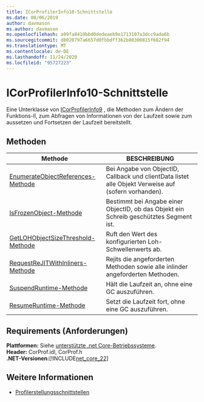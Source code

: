 ```yaml
---
title: ICorProfilerInfo10-Schnittstelle
ms.date: 08/06/2019
author: davmason
ms.author: davmason
ms.openlocfilehash: a99fa8410bbd0dedeaeb9e1713107a3dcc9ada6b
ms.sourcegitcommit: d8020797a6657d0fbbdff362b80300815f682f94
ms.translationtype: MT
ms.contentlocale: de-DE
ms.lasthandoff: 11/24/2020
ms.locfileid: "95727223"
---
```

# <a name="icorprofilerinfo10-interface"></a>ICorProfilerInfo10-Schnittstelle

Eine Unterklasse von [ICorProfilerInfo9](icorprofilerinfo9-interface.md) , die Methoden zum Ändern der Funktions-Il, zum Abfragen von Informationen von der Laufzeit sowie zum aussetzen und Fortsetzen der Laufzeit bereitstellt.

## <a name="methods"></a>Methoden  

| Methode|BESCHREIBUNG|  
| ------------|-----------------|  
|[EnumerateObjectReferences-Methode](icorprofilerinfo10-enumerateobjectreferences-method.md)|Bei Angabe von ObjectID, Callback und clientData listet alle Objekt Verweise auf (sofern vorhanden). |
|[IsFrozenObject-Methode](icorprofilerinfo10-isfrozenobject-method.md)|Bestimmt bei Angabe einer ObjectID, ob das Objekt ein Schreib geschütztes Segment ist. |
|[GetLOHObjectSizeThreshold-Methode](icorprofilerinfo10-getlohobjectsizethreshold-method.md)|Ruft den Wert des konfigurierten Loh-Schwellenwerts ab. |
|[RequestReJITWithInliners-Methode](icorprofilerinfo10-requestrejitwithinliners-method.md)| Rejits die angeforderten Methoden sowie alle inlinder angeforderten Methoden.  |
|[SuspendRuntime-Methode](icorprofilerinfo10-suspendruntime-method.md)| Hält die Laufzeit an, ohne eine GC auszuführen. |
|[ResumeRuntime-Methode](icorprofilerinfo10-resumeruntime-method.md)| Setzt die Laufzeit fort, ohne eine GC auszuführen. |

## <a name="requirements"></a>Requirements (Anforderungen)  

**Plattformen:** Siehe [unterstützte .net Core-Betriebssysteme](../../../core/install/windows.md?pivots=os-windows).  
**Header:** CorProf.idl, CorProf.h  
**.NET-Versionen:**[!INCLUDE[net_core_22](../../../../includes/net-core-30-md.md)]

## <a name="see-also"></a>Weitere Informationen

- [Profilerstellungsschnittstellen](profiling-interfaces.md)
